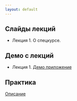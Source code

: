 ```yaml
---
layout: default
---
```


## Слайды лекций
* Лекция 1. О спецкурсе.

## Демо с лекций
* Лекция 1. [Демо приложение](https://github.com/naumen-student/EnterpriseJavaCourse-2018/demo/lecture01/)


## Практика
[Описание](practice.md)






